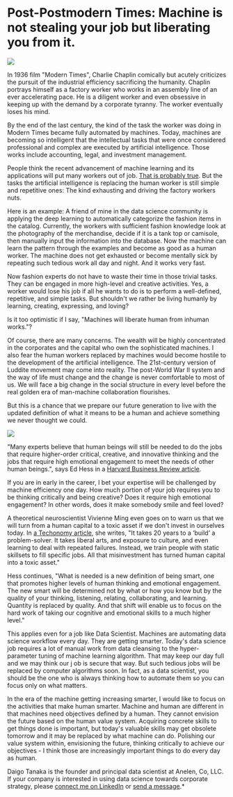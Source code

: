 # Post-Postmodern Times: Machine is not stealing your job but liberating you from it.

![](https://github.com/daigotanaka/essays/raw/master/images/modern-times.jpg)

In 1936 film "Modern Times", Charlie Chaplin comically but acutely criticizes
the pursuit of the industrial efficiency sacrificing the humanity. Chaplin
portrays himself as a factory worker who works in an assembly line of an ever
accelerating pace. He is a diligent worker and even obsessive in keeping up
with the demand by a corporate tyranny. The worker eventually loses his mind.

By the end of the last century, the kind of the task the worker was doing in
Modern Times became fully automated by machines. Today, machines are
becoming so intelligent that the intellectual tasks that were once considered
professional and complex are executed by artificial intelligence.
Those works include accounting, legal, and investment management.

People think the recent advancement of machine learning and its applications
will put many workers out of job.
[That is probably true](https://www.economist.com/news/special-report/21700761-after-many-false-starts-artificial-intelligence-has-taken-will-it-cause-mass).
But the tasks the artificial intelligence is replacing the human worker is still
simple and repetitive ones: The kind exhausting and driving the factory workers
nuts.

Here is an example: A friend of mine in the data science community is applying
the deep learning to automatically categorize the fashion items in the
catalog. Currently, the workers with sufficient fashion knowledge look at
the photography of the merchandise, decide if it is a tank top or camisole,
then manually input the information into the database. Now the machine can
learn the pattern through the examples and become as good as a human worker.
The machine does not get exhausted or become mentally sick by repeating such
tedious work all day and night. And it works very fast.

Now fashion experts do not have to waste their time in those trivial tasks.
They can be engaged in more high-level and creative activities.
Yes, a worker would lose his job if all he wants to do is to perform a
well-defined, repetitive, and simple tasks. But shouldn't we rather be living
humanly by learning, creating, expressing, and loving?

Is it too optimistic if I say, "Machines will liberate human from inhuman
works."?

Of course, there are many concerns. The wealth will be highly concentrated in
the corporates and the capital who own the sophisticated machines. I also fear
the human workers replaced by machines would become hostile to the development
of the artificial intelligence. The 21st-century version of Luddite movement
may come into reality. The post-World War II system and the way of life must
change and the change is never comfortable to most of us. We will face a
big change in the social structure in every level before the real golden era
of man-machine collaboration flourishes.

But this is a chance that we prepare our future generation to live with the
updated definition of what it means to be a human and achieve something we never
thought we could.

[![](http://static.selquote.com/quotes/037887adbf99f4d659d24dc744797f61.jpg)](http://selquote.com/quotes/037887adbf99f4d659d24dc744797f61)

"Many experts believe that human beings will still be needed to do the jobs
that require higher-order critical, creative, and innovative thinking and the
jobs that require high emotional engagement to meet the needs of other human
beings.", says Ed Hess in a
[Harvard Business Review article](https://hbr.org/2017/06/in-the-ai-age-being-smart-will-mean-something-completely-different).

If you are in early in the career, I bet your expertise will be challenged by
machine efficiency one day. How much portion of your job requires you to be
thinking critically and being creative? Does it require high emotional
engagement? In other words, does it make somebody smile and feel loved?

A theoretical neuroscientist Vivienne Ming even goes on to warn us that we will
turn from a human capital to a toxic asset if we don't invest in ourselves
today.
In [a Techonomy article](http://techonomy.com/2016/12/scene-from-an-office-2017-the-a-i-arrives/),
she writes, "It takes 20 years to a ‘build’ a problem-solver. It takes liberal
arts, and exposure to culture, and even learning to deal with repeated
failures. Instead, we train people with static skillsets to fill specific jobs.
All that misinvestment has turned human capital into a toxic asset."

Hess continues, "What is needed is a new definition of being smart, one that
promotes higher levels of human thinking and emotional engagement. The new
smart will be determined not by what or how you know but by the quality of your
thinking, listening, relating, collaborating, and learning. Quantity is
replaced by quality. And that shift will enable us to focus on the hard work of
taking our cognitive and emotional skills to a much higher level."

This applies even for a job like Data Scientist. Machines are automating
data science workflow every day. They are getting smarter. Today's data science
job requires a lot of manual work from data cleansing to the hyper-parameter tuning
of machine learning algorithm. That may keep our day full and we may think our j
ob is secure that way. But such tedious jobs will be replaced by computer
algorithms soon. In fact, as a data scientist, you should be the one who is
always thinking how to automate them so you can focus only on what matters.

In the era of the machine getting increasing smarter, I would like to focus on
the activities that make human smarter. Machine and human are different in
that machines need objectives defined by a human. They cannot envision the
future based on the human value system. Acquiring concrete skills to get things
done is important, but today's valuable skills may get obsolete tomorrow
and it may be replaced by what machine can do. Polishing our value system
within, envisioning the future, thinking critically to achieve our objectives -
I think those are increasingly important things to do every day as human.

Daigo Tanaka is the founder and principal data scientist at Anelen, Co, LLC.
If your company is interested in using data science towards corporate strategy,
please
[connect me on LinkedIn](https://linkedin.com/in/daigotanaka) or
[send a message](mailto:daigo@anelen.co).*
